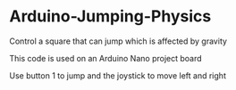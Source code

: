 # Arduino-Jumping-Physics
Control a square that can jump which is affected by gravity

This code is used on an Arduino Nano project board

Use button 1 to jump and the joystick to move left and right
